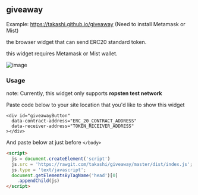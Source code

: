 ## giveaway

Example: https://takashi.github.io/giveaway (Need to install Metamask or Mist)

the browser widget that can send ERC20 standard token.

this widget requires Metamask or Mist wallet.

![image](https://user-images.githubusercontent.com/1506738/35369423-27697b06-01cb-11e8-9f25-1cd946e3f6f8.png)

### Usage

note: Currently, this widget only supports **ropsten test network**


Paste code below to your site location that you'd like to show this widget

```
<div id="giveawayButton"
  data-contract-address="ERC_20_CONTRACT_ADDRESS"
  data-receiver-address="TOKEN_RECEIVER_ADDRESS"
></div>
```

And paste below at just before `</body>`

```html
<script>
  js = document.createElement('script')
  js.src = 'https://rawgit.com/takashi/giveaway/master/dist/index.js';
  js.type = 'text/javascript';
  document.getElementsByTagName('head')[0]
    .appendChild(js)
</script>
```
